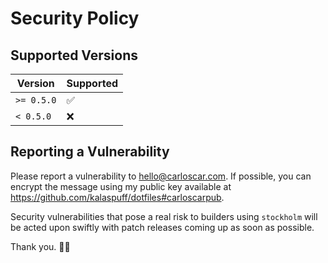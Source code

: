 # Security Policy

## Supported Versions

| Version    | Supported          |
| ---------- | ------------------ |
| `>= 0.5.0` | :white_check_mark: |
| `< 0.5.0`  | :x:                |

## Reporting a Vulnerability

Please report a vulnerability to hello@carloscar.com. If possible, you can encrypt the
message using my public key available at https://github.com/kalaspuff/dotfiles#carloscarpub.

Security vulnerabilities that pose a real risk to builders using `stockholm` will be acted
upon swiftly with patch releases coming up as soon as possible.

Thank you. 🙇‍♂️
